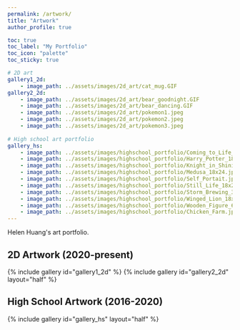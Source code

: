 ```yaml
---
permalink: /artwork/
title: "Artwork"
author_profile: true

toc: true
toc_label: "My Portfolio"
toc_icon: "palette"
toc_sticky: true

# 2D art
gallery1_2d:
    - image_path: ../assets/images/2d_art/cat_mug.GIF
gallery2_2d:
    - image_path: ../assets/images/2d_art/bear_goodnight.GIF
    - image_path: ../assets/images/2d_art/bear_dancing.GIF
    - image_path: ../assets/images/2d_art/pokemon1.jpeg
    - image_path: ../assets/images/2d_art/pokemon2.jpeg
    - image_path: ../assets/images/2d_art/pokemon3.jpeg
    
# High school art portfolio
gallery_hs:
    - image_path: ../assets/images/highschool_portfolio/Coming_to_Life_18x24.jpg
    - image_path: ../assets/images/highschool_portfolio/Harry_Potter_18x24.jpg
    - image_path: ../assets/images/highschool_portfolio/Knight_in_Shining_Armor_18x24.jpg
    - image_path: ../assets/images/highschool_portfolio/Medusa_18x24.jpg
    - image_path: ../assets/images/highschool_portfolio/Self_Portait.jpg
    - image_path: ../assets/images/highschool_portfolio/Still_Life_18x24.jpg
    - image_path: ../assets/images/highschool_portfolio/Storm_Brewing_30x40.jpg
    - image_path: ../assets/images/highschool_portfolio/Winged_Lion_18x24.jpg
    - image_path: ../assets/images/highschool_portfolio/Wooden_Figure_6x8.jpg
    - image_path: ../assets/images/highschool_portfolio/Chicken_Farm.jpg
---
```

Helen Huang's art portfolio.

## 2D Artwork (2020-present)
{% include gallery id="gallery1_2d" %}
{% include gallery id="gallery2_2d" layout="half" %}

## High School Artwork (2016-2020)
{% include gallery id="gallery_hs" layout="half" %}
